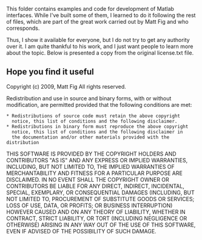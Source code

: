 This folder contains examples and code for development of Matlab interfaces.
While I've built some of them, I learned to do it following the rest of files,
which are part of the great work carried out by Matt Fig and who corresponds.

Thus, I show it available for everyone, but I do not try to get any authority over it. 
I am quite thankful to his work, and I just want people to learn more about
the topic. Below is presented a copy from the original license.txt file.

Hope you find it useful
------------------------------------------------------------------------
Copyright (c) 2009, Matt Fig
All rights reserved.

Redistribution and use in source and binary forms, with or without
modification, are permitted provided that the following conditions are
met:

    * Redistributions of source code must retain the above copyright
      notice, this list of conditions and the following disclaimer.
    * Redistributions in binary form must reproduce the above copyright
      notice, this list of conditions and the following disclaimer in
      the documentation and/or other materials provided with the distribution

THIS SOFTWARE IS PROVIDED BY THE COPYRIGHT HOLDERS AND CONTRIBUTORS "AS IS"
AND ANY EXPRESS OR IMPLIED WARRANTIES, INCLUDING, BUT NOT LIMITED TO, THE
IMPLIED WARRANTIES OF MERCHANTABILITY AND FITNESS FOR A PARTICULAR PURPOSE
ARE DISCLAIMED. IN NO EVENT SHALL THE COPYRIGHT OWNER OR CONTRIBUTORS BE
LIABLE FOR ANY DIRECT, INDIRECT, INCIDENTAL, SPECIAL, EXEMPLARY, OR
CONSEQUENTIAL DAMAGES (INCLUDING, BUT NOT LIMITED TO, PROCUREMENT OF
SUBSTITUTE GOODS OR SERVICES; LOSS OF USE, DATA, OR PROFITS; OR BUSINESS
INTERRUPTION) HOWEVER CAUSED AND ON ANY THEORY OF LIABILITY, WHETHER IN
CONTRACT, STRICT LIABILITY, OR TORT (INCLUDING NEGLIGENCE OR OTHERWISE)
ARISING IN ANY WAY OUT OF THE USE OF THIS SOFTWARE, EVEN IF ADVISED OF THE
POSSIBILITY OF SUCH DAMAGE.
